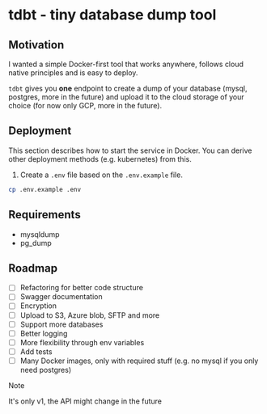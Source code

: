 # tdbt - tiny database dump tool

## Motivation

I wanted a simple Docker-first tool that works anywhere, follows cloud native principles and is easy to deploy.

`tdbt` gives you **one** endpoint to create a dump of your database (mysql, postgres, more in the future) and upload it to the cloud storage of your choice (for now only GCP, more in the future).

## Deployment

This section describes how to start the service in Docker. You can derive other deployment methods (e.g. kubernetes) from this.

1. Create a `.env` file based on the `.env.example` file.

```bash
cp .env.example .env
```

## Requirements

- mysqldump
- pg_dump

## Roadmap

- [ ] Refactoring for better code structure
- [ ] Swagger documentation
- [ ] Encryption
- [ ] Upload to S3, Azure blob, SFTP and more
- [ ] Support more databases
- [ ] Better logging
- [ ] More flexibility through env variables
- [ ] Add tests
- [ ] Many Docker images, only with required stuff (e.g. no mysql if you only need postgres)

> [!NOTE]  
> It's only v1, the API might change in the future
